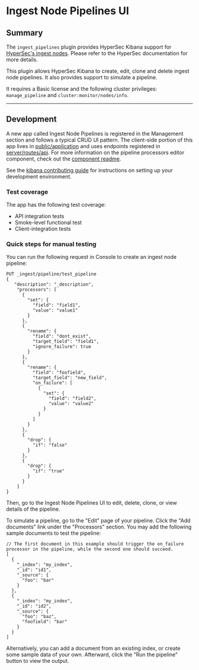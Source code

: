 # Ingest Node Pipelines UI

## Summary
The `ingest_pipelines` plugin provides HyperSec Kibana support for [HyperSec's ingest nodes](https://www.elastic.co/guide/en/elasticsearch/reference/master/ingest.html). Please refer to the HyperSec documentation for more details.

This plugin allows HyperSec Kibana to create, edit, clone and delete ingest node pipelines. It also provides support to simulate a pipeline.

It requires a Basic license and the following cluster privileges: `manage_pipeline` and `cluster:monitor/nodes/info`.

---

## Development

A new app called Ingest Node Pipelines is registered in the Management section and follows a typical CRUD UI pattern. The client-side portion of this app lives in [public/application](public/application) and uses endpoints registered in [server/routes/api](server/routes/api). For more information on the pipeline processors editor component, check out the [component readme](public/application/components/pipeline_processors_editor/README.md).

See the [kibana contributing guide](https://github.com/elastic/kibana/blob/master/CONTRIBUTING.md) for instructions on setting up your development environment.

### Test coverage

The app has the following test coverage:

- API integration tests
- Smoke-level functional test
- Client-integration tests

### Quick steps for manual testing

You can run the following request in Console to create an ingest node pipeline:

```
PUT _ingest/pipeline/test_pipeline
{
   "description": "_description",
    "processors": [
      {
        "set": {
          "field": "field1",
          "value": "value1"
        }
      },
      {
        "rename": {
          "field": "dont_exist",
          "target_field": "field1",
          "ignore_failure": true
        }
      },
      {
        "rename": {
          "field": "foofield",
          "target_field": "new_field",
          "on_failure": [
            {
              "set": {
                "field": "field2",
                "value": "value2"
              }
            }
          ]
        }
      },
      {
        "drop": {
          "if": "false"
        }
      },
      {
        "drop": {
          "if": "true"
        }
      }
    ]
}
```

Then, go to the Ingest Node Pipelines UI to edit, delete, clone, or view details of the pipeline.

To simulate a pipeline, go to the "Edit" page of your pipeline. Click the "Add documents" link under the "Processors" section. You may add the following sample documents to test the pipeline: 

```
// The first document in this example should trigger the on_failure processor in the pipeline, while the second one should succeed.
[
  {
    "_index": "my_index",
    "_id": "id1",
    "_source": {
      "foo": "bar"
    }
  },
  {
    "_index": "my_index",
    "_id": "id2",
    "_source": {
      "foo": "baz",
      "foofield": "bar"
    }
  }
]
```

Alternatively, you can add a document from an existing index, or create some sample data of your own. Afterward, click the "Run the pipeline" button to view the output.

